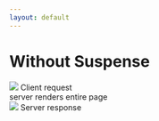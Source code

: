 ```yaml
---
layout: default
---
```

<h1 class="h1-small">Without Suspense</h1>

<div class="grid grid-cols-3 mt-12 gap-4">

<div v-click="1" class="flex flex-col items-center justify-center gap-8">
    <img class="w-full self-center max-w-none" src="/icons/suspense-none.svg" />
    <span class="font-bold">Client request</span>
</div>

<div v-click="2" class="grid grid-rows-[1fr_1fr] h-[200px] ">
    <Icon name="Snail" size={18} strokeWidth={5} />
    <span class="text-center mt-4 ">server renders entire page</span>
</div>


<div v-click="3" class="flex flex-col items-center justify-center gap-8">
    <img class="w-full self-center max-w-none" src="/icons/suspense-full.svg" />
    <span class="font-bold">Server response</span>
</div>


</div>

